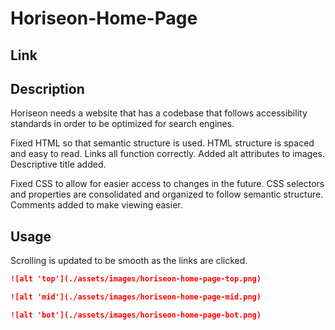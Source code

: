 # Horiseon-Home-Page

## Link



## Description

Horiseon needs a website that has a codebase that follows accessibility standards in order to be optimized for search engines.

Fixed HTML so that semantic structure is used.
HTML structure is spaced and easy to read.
Links all function correctly.
Added alt attributes to images.
Descriptive title added.

Fixed CSS to allow for easier access to changes in the future.
CSS selectors and properties are consolidated and organized to follow semantic structure.
Comments added to make viewing easier.

## Usage

Scrolling is updated to be smooth as the links are clicked.

```md
![alt 'top'](./assets/images/horiseon-home-page-top.png)
```

```md
![alt 'mid'](./assets/images/horiseon-home-page-mid.png)
```

```md
![alt 'bot'](./assets/images/horiseon-home-page-bot.png)
```